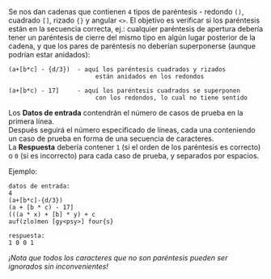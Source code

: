 Se nos dan cadenas que contienen `4` tipos de paréntesis - redondo `()`, cuadrado `[]`, rizado `{}` y angular `<>`.
El objetivo es verificar si los paréntesis están en la secuencia correcta, ej.: cualquier paréntesis de apertura debería tener un paréntesis de cierre del mismo tipo en algún lugar posterior de la cadena, y que los pares de paréntesis no deberían superponerse (aunque podrían estar anidados):

	(a+[b*c] - {d/3})  - aquí los paréntesis cuadrados y rizados
	                        están anidados en los redondos
	
	(a+[b*c) - 17]     - aquí los paréntesis cuadrados se superponen
	                        con los redondos, lo cual no tiene sentido

Los **Datos de entrada** contendrán el número de casos de prueba en la primera línea.  
Después seguirá el número especificado de líneas, cada una conteniendo un caso de prueba en forma de una secuencia de caracteres.  
La **Respuesta** debería contener `1` (si el orden de los paréntesis es correcto) o `0` (si es incorrecto) para cada caso de prueba, y separados por espacios.

Ejemplo:

	datos de entrada:
	4
	(a+[b*c]-{d/3})
	(a + [b * c) - 17]
	(((a * x) + [b] * y) + c
	auf(zlo)men [gy<psy>] four{s}
	
	respuesta:
	1 0 0 1

_¡Nota que todos los caracteres que no son paréntesis pueden ser ignorados sin inconvenientes!_
